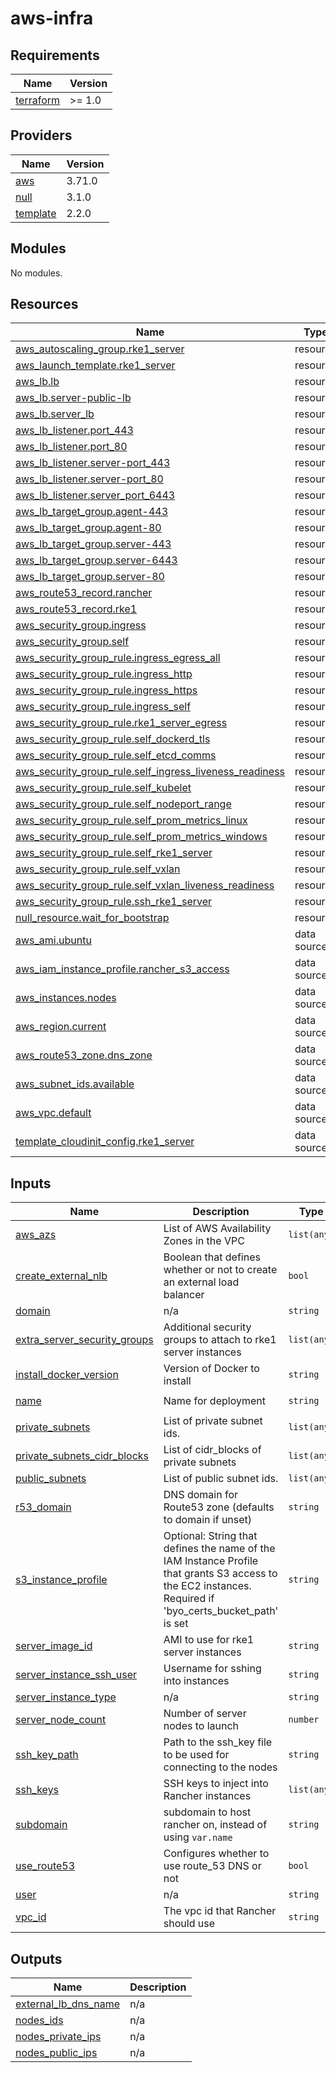 # aws-infra

<!-- BEGINNING OF PRE-COMMIT-TERRAFORM DOCS HOOK -->
## Requirements

| Name | Version |
|------|---------|
| <a name="requirement_terraform"></a> [terraform](#requirement\_terraform) | >= 1.0 |

## Providers

| Name | Version |
|------|---------|
| <a name="provider_aws"></a> [aws](#provider\_aws) | 3.71.0 |
| <a name="provider_null"></a> [null](#provider\_null) | 3.1.0 |
| <a name="provider_template"></a> [template](#provider\_template) | 2.2.0 |

## Modules

No modules.

## Resources

| Name | Type |
|------|------|
| [aws_autoscaling_group.rke1_server](https://registry.terraform.io/providers/hashicorp/aws/latest/docs/resources/autoscaling_group) | resource |
| [aws_launch_template.rke1_server](https://registry.terraform.io/providers/hashicorp/aws/latest/docs/resources/launch_template) | resource |
| [aws_lb.lb](https://registry.terraform.io/providers/hashicorp/aws/latest/docs/resources/lb) | resource |
| [aws_lb.server-public-lb](https://registry.terraform.io/providers/hashicorp/aws/latest/docs/resources/lb) | resource |
| [aws_lb.server_lb](https://registry.terraform.io/providers/hashicorp/aws/latest/docs/resources/lb) | resource |
| [aws_lb_listener.port_443](https://registry.terraform.io/providers/hashicorp/aws/latest/docs/resources/lb_listener) | resource |
| [aws_lb_listener.port_80](https://registry.terraform.io/providers/hashicorp/aws/latest/docs/resources/lb_listener) | resource |
| [aws_lb_listener.server-port_443](https://registry.terraform.io/providers/hashicorp/aws/latest/docs/resources/lb_listener) | resource |
| [aws_lb_listener.server-port_80](https://registry.terraform.io/providers/hashicorp/aws/latest/docs/resources/lb_listener) | resource |
| [aws_lb_listener.server_port_6443](https://registry.terraform.io/providers/hashicorp/aws/latest/docs/resources/lb_listener) | resource |
| [aws_lb_target_group.agent-443](https://registry.terraform.io/providers/hashicorp/aws/latest/docs/resources/lb_target_group) | resource |
| [aws_lb_target_group.agent-80](https://registry.terraform.io/providers/hashicorp/aws/latest/docs/resources/lb_target_group) | resource |
| [aws_lb_target_group.server-443](https://registry.terraform.io/providers/hashicorp/aws/latest/docs/resources/lb_target_group) | resource |
| [aws_lb_target_group.server-6443](https://registry.terraform.io/providers/hashicorp/aws/latest/docs/resources/lb_target_group) | resource |
| [aws_lb_target_group.server-80](https://registry.terraform.io/providers/hashicorp/aws/latest/docs/resources/lb_target_group) | resource |
| [aws_route53_record.rancher](https://registry.terraform.io/providers/hashicorp/aws/latest/docs/resources/route53_record) | resource |
| [aws_route53_record.rke1](https://registry.terraform.io/providers/hashicorp/aws/latest/docs/resources/route53_record) | resource |
| [aws_security_group.ingress](https://registry.terraform.io/providers/hashicorp/aws/latest/docs/resources/security_group) | resource |
| [aws_security_group.self](https://registry.terraform.io/providers/hashicorp/aws/latest/docs/resources/security_group) | resource |
| [aws_security_group_rule.ingress_egress_all](https://registry.terraform.io/providers/hashicorp/aws/latest/docs/resources/security_group_rule) | resource |
| [aws_security_group_rule.ingress_http](https://registry.terraform.io/providers/hashicorp/aws/latest/docs/resources/security_group_rule) | resource |
| [aws_security_group_rule.ingress_https](https://registry.terraform.io/providers/hashicorp/aws/latest/docs/resources/security_group_rule) | resource |
| [aws_security_group_rule.ingress_self](https://registry.terraform.io/providers/hashicorp/aws/latest/docs/resources/security_group_rule) | resource |
| [aws_security_group_rule.rke1_server_egress](https://registry.terraform.io/providers/hashicorp/aws/latest/docs/resources/security_group_rule) | resource |
| [aws_security_group_rule.self_dockerd_tls](https://registry.terraform.io/providers/hashicorp/aws/latest/docs/resources/security_group_rule) | resource |
| [aws_security_group_rule.self_etcd_comms](https://registry.terraform.io/providers/hashicorp/aws/latest/docs/resources/security_group_rule) | resource |
| [aws_security_group_rule.self_ingress_liveness_readiness](https://registry.terraform.io/providers/hashicorp/aws/latest/docs/resources/security_group_rule) | resource |
| [aws_security_group_rule.self_kubelet](https://registry.terraform.io/providers/hashicorp/aws/latest/docs/resources/security_group_rule) | resource |
| [aws_security_group_rule.self_nodeport_range](https://registry.terraform.io/providers/hashicorp/aws/latest/docs/resources/security_group_rule) | resource |
| [aws_security_group_rule.self_prom_metrics_linux](https://registry.terraform.io/providers/hashicorp/aws/latest/docs/resources/security_group_rule) | resource |
| [aws_security_group_rule.self_prom_metrics_windows](https://registry.terraform.io/providers/hashicorp/aws/latest/docs/resources/security_group_rule) | resource |
| [aws_security_group_rule.self_rke1_server](https://registry.terraform.io/providers/hashicorp/aws/latest/docs/resources/security_group_rule) | resource |
| [aws_security_group_rule.self_vxlan](https://registry.terraform.io/providers/hashicorp/aws/latest/docs/resources/security_group_rule) | resource |
| [aws_security_group_rule.self_vxlan_liveness_readiness](https://registry.terraform.io/providers/hashicorp/aws/latest/docs/resources/security_group_rule) | resource |
| [aws_security_group_rule.ssh_rke1_server](https://registry.terraform.io/providers/hashicorp/aws/latest/docs/resources/security_group_rule) | resource |
| [null_resource.wait_for_bootstrap](https://registry.terraform.io/providers/hashicorp/null/latest/docs/resources/resource) | resource |
| [aws_ami.ubuntu](https://registry.terraform.io/providers/hashicorp/aws/latest/docs/data-sources/ami) | data source |
| [aws_iam_instance_profile.rancher_s3_access](https://registry.terraform.io/providers/hashicorp/aws/latest/docs/data-sources/iam_instance_profile) | data source |
| [aws_instances.nodes](https://registry.terraform.io/providers/hashicorp/aws/latest/docs/data-sources/instances) | data source |
| [aws_region.current](https://registry.terraform.io/providers/hashicorp/aws/latest/docs/data-sources/region) | data source |
| [aws_route53_zone.dns_zone](https://registry.terraform.io/providers/hashicorp/aws/latest/docs/data-sources/route53_zone) | data source |
| [aws_subnet_ids.available](https://registry.terraform.io/providers/hashicorp/aws/latest/docs/data-sources/subnet_ids) | data source |
| [aws_vpc.default](https://registry.terraform.io/providers/hashicorp/aws/latest/docs/data-sources/vpc) | data source |
| [template_cloudinit_config.rke1_server](https://registry.terraform.io/providers/hashicorp/template/latest/docs/data-sources/cloudinit_config) | data source |

## Inputs

| Name | Description | Type | Default | Required |
|------|-------------|------|---------|:--------:|
| <a name="input_aws_azs"></a> [aws\_azs](#input\_aws\_azs) | List of AWS Availability Zones in the VPC | `list(any)` | `null` | no |
| <a name="input_create_external_nlb"></a> [create\_external\_nlb](#input\_create\_external\_nlb) | Boolean that defines whether or not to create an external load balancer | `bool` | `true` | no |
| <a name="input_domain"></a> [domain](#input\_domain) | n/a | `string` | `""` | no |
| <a name="input_extra_server_security_groups"></a> [extra\_server\_security\_groups](#input\_extra\_server\_security\_groups) | Additional security groups to attach to rke1 server instances | `list(any)` | `[]` | no |
| <a name="input_install_docker_version"></a> [install\_docker\_version](#input\_install\_docker\_version) | Version of Docker to install | `string` | `"20.10"` | no |
| <a name="input_name"></a> [name](#input\_name) | Name for deployment | `string` | `"rancher-demo"` | no |
| <a name="input_private_subnets"></a> [private\_subnets](#input\_private\_subnets) | List of private subnet ids. | `list(any)` | `[]` | no |
| <a name="input_private_subnets_cidr_blocks"></a> [private\_subnets\_cidr\_blocks](#input\_private\_subnets\_cidr\_blocks) | List of cidr\_blocks of private subnets | `list(any)` | `[]` | no |
| <a name="input_public_subnets"></a> [public\_subnets](#input\_public\_subnets) | List of public subnet ids. | `list(any)` | `[]` | no |
| <a name="input_r53_domain"></a> [r53\_domain](#input\_r53\_domain) | DNS domain for Route53 zone (defaults to domain if unset) | `string` | `""` | no |
| <a name="input_s3_instance_profile"></a> [s3\_instance\_profile](#input\_s3\_instance\_profile) | Optional: String that defines the name of the IAM Instance Profile that grants S3 access to the EC2 instances. Required if 'byo\_certs\_bucket\_path' is set | `string` | `""` | no |
| <a name="input_server_image_id"></a> [server\_image\_id](#input\_server\_image\_id) | AMI to use for rke1 server instances | `string` | `null` | no |
| <a name="input_server_instance_ssh_user"></a> [server\_instance\_ssh\_user](#input\_server\_instance\_ssh\_user) | Username for sshing into instances | `string` | `"ubuntu"` | no |
| <a name="input_server_instance_type"></a> [server\_instance\_type](#input\_server\_instance\_type) | n/a | `string` | `"m5.large"` | no |
| <a name="input_server_node_count"></a> [server\_node\_count](#input\_server\_node\_count) | Number of server nodes to launch | `number` | `1` | no |
| <a name="input_ssh_key_path"></a> [ssh\_key\_path](#input\_ssh\_key\_path) | Path to the ssh\_key file to be used for connecting to the nodes | `string` | `null` | no |
| <a name="input_ssh_keys"></a> [ssh\_keys](#input\_ssh\_keys) | SSH keys to inject into Rancher instances | `list(any)` | `[]` | no |
| <a name="input_subdomain"></a> [subdomain](#input\_subdomain) | subdomain to host rancher on, instead of using `var.name` | `string` | `null` | no |
| <a name="input_use_route53"></a> [use\_route53](#input\_use\_route53) | Configures whether to use route\_53 DNS or not | `bool` | `true` | no |
| <a name="input_user"></a> [user](#input\_user) | n/a | `string` | n/a | yes |
| <a name="input_vpc_id"></a> [vpc\_id](#input\_vpc\_id) | The vpc id that Rancher should use | `string` | `null` | no |

## Outputs

| Name | Description |
|------|-------------|
| <a name="output_external_lb_dns_name"></a> [external\_lb\_dns\_name](#output\_external\_lb\_dns\_name) | n/a |
| <a name="output_nodes_ids"></a> [nodes\_ids](#output\_nodes\_ids) | n/a |
| <a name="output_nodes_private_ips"></a> [nodes\_private\_ips](#output\_nodes\_private\_ips) | n/a |
| <a name="output_nodes_public_ips"></a> [nodes\_public\_ips](#output\_nodes\_public\_ips) | n/a |
<!-- END OF PRE-COMMIT-TERRAFORM DOCS HOOK -->
